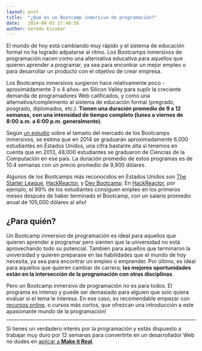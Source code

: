 ```yaml
---
layout: post
title:  "¿Qué es un Bootcamp inmersivo de programación?"
date:   2014-08-03 17:40:58
author: Germán Escobar
---
```


El mundo de hoy está cambiando muy rápido y el sistema de educación formal no ha logrado adpatarse al ritmo. Los Bootcamps inmersivos de programación nacen como una alternativa educativa para aquellos que quieren aprender a programar, ya sea para encontrar un mejor empleo o para desarrollar un producto con el objetivo de crear empresa.

Los Bootcamps inmersivos surgieron hace relativamente poco -aproximádamente 3 o 4 años- en Silicon Valley para suplir la creciente demanda de programadores Web calificados, y como una alternativa/complemento al sistema de educación formal (pregrado, posgrado, diplomados, etc.). **Tienen una duración promedio de 9 a 12 semanas, con una intensidad de tiempo completo (lunes a viernes de 8:00 a.m. a 6:00 p.m. generalmente)**.

Según [un estudio](https://www.coursereport.com/resources/course-report-bootcamp-market-size-study) sobre el tamaño del mercado de los Bootcamps inmersivos, se estima que en 2014 se graduarán aproximadamente 6,000 estudiantes en Estados Unidos, una cifra bastante alta si tenemos en cuenta que en 2013, 48,000 estudiantes se graduaron de Ciencias de la Computación en ese país. La duración promedio de estos programas es de 10.4 semanas con un precio promedio de 9,900 dólares. 

Algunos de los Bootcamps más reconocidos en Estados Unidos son [The Starter League](http://www.starterleague.com/), [HackReactor](http://www.hackreactor.com/), y [Dev Bootcamp](http://devbootcamp.com/). En [HackReactor](http://www.hackreactor.com/), por ejemplo, el 99% de los estudiantes consiguen empleo en los primeros meses después de haber terminado el Bootcamp, con un salario promedio anual de 105,000 dólares al año!

## ¿Para quién?

Un Bootcamp inmersivo de programación es ideal para aquellos que  quieren aprender a programar pero sienten que la universidad no está aprovechando todo su potencial. También para aquellos que terminaron la universidad y quieren preparase en las habilidades que el mundo de hoy necesita, ya sea para encontrar un empleo o emprender. Por último, es ideal para aquellos que quieren cambiar de carrera; **las mejores oportunidades están en la intersección de la programación con otras disciplinas**.

Pero un Bootcamp inmersivo de programación no es para todos. El programa es intenso y puede ser demasiado para alguien que solo quiera evaluar si el tema le interesa. En ese caso, es recomendable empezar con [recursos online](/2014/07/24/los-mejores-recursos-online-para-aprender-desarrollo-web/), o cursos más cortos, que ofrezcan una introducción a este apasionante mundo de la programación!

***

Si tienes un verdadero interés por la programación y estás dispuesto a trabajar muy duro por 12 semanas para convertirte en un desarrollador Web no dudes en [aplicar a **Make it Real**](/apply).